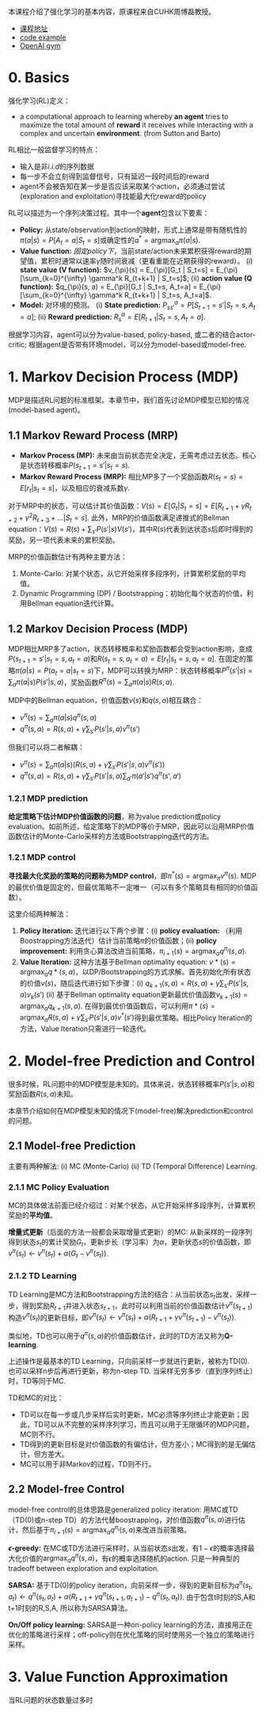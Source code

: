 本课程介绍了强化学习的基本内容，原课程来自CUHK周博磊教授。
* [课程地址](https://github.com/zhoubolei/introRL)
* [code example](https://github.com/cuhkrlcourse/RLexample)
* [OpenAI gym](https://github.com/openai/gym)

# 0. Basics

强化学习(RL)定义：
* a computational approach to learning whereby **an agent** tries to maximize the total amount of **reward** it receives while interacting with a complex and uncertain **environment**. (from Sutton and Barto)

RL相比一般监督学习的特点：
* 输入是非*i.i.d*的序列数据
* 每一步不会立刻得到监督信号，只有延迟一段时间后的reward
* agent不会被告知在某一步是否应该采取某个action，必须通过尝试(exploration and exploitation)寻找能最大化reward的policy

RL可以描述为一个序列决策过程。其中一个**agent**包含以下要素：
* **Policy:** 从state/observation到action的映射，形式上通常是带有随机性的$\pi(a|s) = P[A_t=a | S_t=s]$或确定性的$a^* = \mathop{\arg\max}_{a} \pi(a|s)$.
* **Value function:** *固定policy下*，当前state/action未来累积获得reward的期望值，累积时通常以速率$\gamma$随时间衰减（更看重能在近期获得的reward）。
(i) **state value (V function):** $v_{\pi}(s) = E_{\pi}[G_t | S_t=s] = E_{\pi}[\sum_{k=0}^{\infty} \gamma^k R_{t+k+1} | S_t=s]$; 
(ii) **action value (Q function):** $q_{\pi}(s, a) = E_{\pi}[G_t | S_t=s, A_t=a] = E_{\pi}[\sum_{k=0}^{\infty} \gamma^k R_{t+k+1} | S_t=s, A_t=a]$.
* **Model:** 对环境的预测。
(i) **State prediction:** $P_{ss'}^a = P[S_{t+1}=s' | S_t=s, A_t=a]$;
(ii) **Reward prediction:** $R_{s}^a = E[R_{t+1} | S_t=s, A_t=a]$.

根据学习内容，agent可以分为value-based, policy-based, 或二者的结合actor-critic; 根据agent是否带有环境model，可以分为model-based或model-free.


# 1. Markov Decision Process (MDP)

MDP是描述RL问题的标准框架。本章节中，我们首先讨论MDP模型已知的情况(model-based agent)。

## 1.1 Markov Reward Process (MRP)

* **Markov Process (MP):** 未来由当前状态完全决定，无需考虑过去状态。核心是状态转移概率$P(s_{t+1}=s' | s_t=s)$.
* **Markov Reward Process (MRP):** 相比MP多了一个奖励函数$R(s_t=s) = E[r_t | s_t=s]$，以及相应的衰减系数$\gamma$.

对于MRP中的状态，可以估计其价值函数：$V(s) = E[G_t | S_t=s] = E[R_{t+1} + \gamma R_{t+2} + \gamma^2 R_{t+3} + ... | S_t=s]$. 此外，MRP的价值函数满足递推式的Bellman equation：$V(s) = R(s) + \sum_{s'} P(s' | s) V(s')$，其中$R(s)$代表到达状态$s$后即时得到的奖励，另一项代表未来的累积奖励。

MRP的价值函数估计有两种主要方法：
1. Monte-Carlo: 对某个状态，从它开始采样多段序列，计算累积奖励的平均值。
2. Dynamic Programming (DP) / Bootstrapping：初始化每个状态的价值，利用Bellman equation迭代计算。

## 1.2 Markov Decision Process (MDP)

MDP相比MRP多了action，状态转移概率和奖励函数都会受到action影响，变成$P(s_{t+1}=s' | s_t=s, a_t=a)$和$R(s_t=s, a_t=a) = E[r_t | s_t=s, a_t=a]$.
在固定的策略$\pi(a|s) = P(a_t=a | s_t=s)$下，MDP可以转换为MRP：状态转移概率$P^{\pi}(s'|s) = \sum_{a} \pi(a|s) P(s'|s, a)$，奖励函数$R^{\pi}(s)= \sum_{a} \pi(a|s) R(s, a)$.

MDP中的Bellman equation，价值函数$v(s)$和$q(s, a)$相互耦合：
* $v^{\pi}(s) = \sum_a \pi(a|s) q^{\pi}(s, a)$
* $q^{\pi}(s, a) = R(s, a) + \gamma \sum_{s'} P(s'|s, a) v^{\pi}(s')$

但我们可以将二者解耦：
* $v^{\pi}(s) = \sum_a \pi(a|s) (R(s, a) + \gamma \sum_{s'} P(s'|s, a) v^{\pi}(s'))$
* $q^{\pi}(s, a) = R(s, a) + \gamma \sum_{s'} P(s'|s, a) \sum_{a'} \pi(a'|s') q^{\pi}(s', a')$

### 1.2.1 MDP prediction
**给定策略下估计MDP价值函数的问题**，称为value prediction或policy evaluation。如前所述，给定策略下的MDP等价于MRP，因此可以沿用MRP价值函数估计的Monte-Carlo采样的方法或Bootstrapping迭代的方法。

### 1.2.1 MDP control
**寻找最大化奖励的策略的问题称为MDP control**，即$\pi^*(s) = \mathop{\arg\max}_{\pi} v^{\pi}(s)$. MDP的最优价值是固定的，但最优策略不一定唯一（可以有多个策略具有相同的价值函数）。

这里介绍两种解法：
1. **Policy Iteration:** 迭代进行以下两个步骤：(i) **policy evaluation:** （利用Boostrapping方法迭代）估计当前策略$\pi$的价值函数；(ii) **policy improvement:** 利用贪心算法改进当前策略，$\pi_{i+1}(s) = \mathop{\arg\max}_{a} q^{\pi_i}(s, a)$.
2. **Value Iteration:** 这种方法基于Bellman optimality equation: $v*(s) = \mathop{\arg\max}_{a} q*(s, a)$，以DP/Bootstrapping的方式求解。首先初始化所有状态的价值$v(s)$，随后迭代进行如下步骤：(i) $q_{k+1}(s, a) = R(s, a) + \gamma \sum_{s'} P(s'|s, a) v_k(s')$ (ii) 基于Bellman optimality equation更新最优价值函数$v_{k+1}(s) = \mathop{\arg\max}_{a} q_{k+1}(s, a)$. 在得到最优价值函数后，可以利用$\pi*(s) = \mathop{\arg\max}_{a} R(s, a) + \gamma \sum_{s'} P(s'|s, a) v^*(s')$得到最优策略。相比Policy Iteration的方法，Value Iteration只需进行一轮迭代。


# 2. Model-free Prediction and Control

很多时候，RL问题中的MDP模型是未知的。具体来说，状态转移概率$P(s'|s, a)$和奖励函数$R(s, a)$未知。

本章节介绍如何在MDP模型未知的情况下(model-free)解决prediction和control的问题。

## 2.1 Model-free Prediction

主要有两种解法: (i) MC (Monte-Carlo) (ii) TD (Temporal Difference) Learning.

### 2.1.1 MC Policy Evaluation

MC的具体做法前面已经介绍过：对某个状态，从它开始采样多段序列，计算累积奖励的**平均值**。

**增量式更新**（后面的方法一般都会采取增量式更新）的MC: 从新采样的一段序列得到状态$s_t$的累计奖励$G_t$，更新步长（学习率）为$\alpha$，更新状态$s$的价值函数，即$v^{\pi}(s_t) \leftarrow v^{\pi}(s_t) + \alpha (G_t - v^{\pi}(s_t))$.

### 2.1.2 TD Learning

TD Learning是MC方法和Bootstrapping方法的结合：从当前状态$s_t$出发，采样一步，得到奖励$R_{t+1}$并进入状态$s_{t+1}$，此时可以利用当前的价值函数估计$v^{\pi}(s_{t+1})$构造$v^{\pi}(s_t)$的更新目标，即$v^{\pi}(s_t) \leftarrow v^{\pi}(s_t) + \alpha (R_{t+1} + \gamma v^{\pi}(s_{t+1}) - v^{\pi}(s_t))$.

类似地，TD也可以用于$q^{\pi}(s, a)$的价值函数估计，此时的TD方法又称为**Q-learning**.

上述操作是最基本的TD Learning，只向前采样一步就进行更新，被称为TD(0). 也可以采样n步后再进行更新，称为n-step TD. 当采样无穷多步（直到序列终止）时，TD等同于MC.

TD和MC的对比：
* TD可以在每一步或几步采样后实时更新，MC必须等序列终止才能更新；因此，TD可以从不完整的采样序列学习，而且可以用于无限循环的MDP问题，MC则不行。
* TD得到的更新目标是对价值函数的有偏估计，但方差小；MC得到的是无偏估计，但方差大。
* MC可以用于非Markov的过程，TD则不行。

## 2.2 Model-free Control

model-free control的总体思路是generalized policy iteration: 用MC或TD（TD(0)或n-step TD）的方法代替boostrapping，对价值函数$q^{\pi}(s, a)$进行估计，然后基于$\pi_{i+1}(s) = \mathop{\arg\max}_{a} q^{\pi_i}(s, a)$来改进当前策略。

**$\epsilon$-greedy:** 在MC或TD方法进行采样时，从当前状态$s$出发，有$1-\epsilon$的概率选择最大化价值的$\mathop{\arg\max}_{a} q^{\pi}(s, a)$，有$\epsilon$的概率选择随机的action. 只是一种典型的tradeoff between exploration and exploitation.

**SARSA:** 基于TD(0)的policy iteration，向前采样一步，得到的更新目标为$q^{\pi}(s_t, a_t) \leftarrow q^{\pi}(s_t, a_t) + \alpha (R_{t+1} + \gamma q^{\pi}(s_{t+1}, a_{t+1}) - q^{\pi}(s_t, a_t))$. 由于包含t时刻的S,A和t+1时刻的R,S,A, 所以称为SARSA算法。

**On/Off policy learning:** SARSA是一种on-policy learning的方法，直接用正在优化的策略进行采样；off-policy则在优化策略的同时使用另一个独立的策略进行采样。


# 3. Value Function Approximation

当RL问题的状态数量过多时